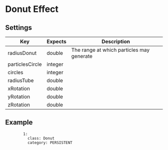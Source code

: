 # Donut Effect

## Settings

| Key             | Expects | Description                               |
| --------------- | ------- | ----------------------------------------- |
| radiusDonut     | double  | The range at which particles may generate |
| particlesCircle | integer |                                           |
| circles         | integer |                                           |
| radiusTube      | double  |                                           |
| xRotation       | double  |                                           |
| yRotation       | double  |                                           |
| zRotation       | double  |                                           |

## Example

```YML
        1:
          class: Donut 
          category: PERSISTENT
```
